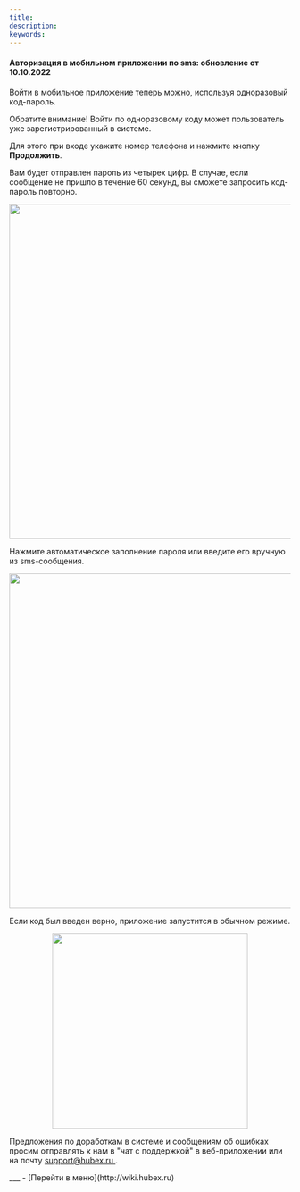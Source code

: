 ```yaml
---
title: 
description: 
keywords: 
---
```


#### Авторизация в мобильном приложении по sms: обновление от 10.10.2022
<html>
<meta charset="utf-8">

</html>
<body>

<p>Войти в мобильное приложение теперь можно, используя одноразовый код-пароль.</p>
<p>Обратите внимание! Войти по одноразовому коду может пользователь уже зарегистрированный в системе.</p>
<p>Для этого при входе укажите номер телефона и нажмите кнопку <strong>Продолжить</strong>.</p>
<p>Вам будет отправлен пароль из четырех цифр. В случае, если сообщение не пришло в течение 60 секунд, вы сможете запросить код-пароль повторно.</p>
<div><img style="margin: 0 auto; display: block; max-width: 100%;" src="https://i.ibb.co/mF3DptY/Screenshot-13.png" width="600" height="auto" /></div>
<p>Нажмите автоматическое заполнение пароля или введите его вручную из sms-сообщения.</p>
<div><img style="margin: 0 auto; display: block; max-width: 100%;" src="https://i.ibb.co/BCn49rP/Screenshot-12.png" width="600" height="auto" /></div>
<p>Если код был введен верно, приложение запустится в обычном режиме.</p>
<div><img style="margin: 0 auto; display: block; max-width: 100%;" src="https://i.ibb.co/vwpvBtC/Screenshot-15.png" width="350" height="auto" /></div>

<p>Предложения по доработкам в системе и сообщениям об ошибках просим отправлять к нам в "чат с поддержкой" в веб-приложении или на почту <a href="mailto:support@hubex.ru" target="_blank" rel="noopener"> support@hubex.ru </a>.</p>

</body>
___
- [Перейти в меню](http://wiki.hubex.ru)
